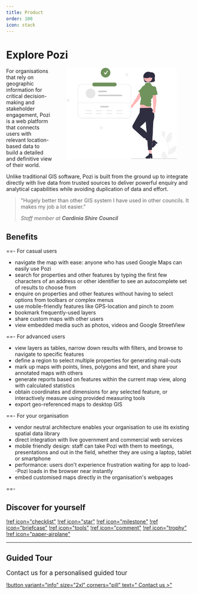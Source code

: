 ```yaml
---
title: Product
order: 100
icon: stack
---
```


# Explore Pozi

<img src="/static/img/undraw/undraw_information_tab_re_f0w3.svg" alt="" style="float:right;width:300px;margin:0px 40px;">

For organisations that rely on geographic information for critical decision-making and stakeholder engagement, Pozi is a web platform that connects users with relevant location-based data to build a detailed and definitive view of their world.

Unlike traditional GIS software, Pozi is built from the ground up to integrate directly with live data from trusted sources to deliver powerful enquiry and analytical capabilities while avoiding duplication of data and effort.

> "Hugely better than other GIS system I have used in other councils. It makes my job a lot easier.​"
>
> *Staff member at **Cardinia Shire Council***

## Benefits

==- For casual users

* navigate the map with ease: anyone who has used Google Maps can easily use Pozi
* search for properties and other features by typing the first few characters of an address or other identifier to see an autocomplete set of results to choose from
* enquire on properties and other features without having to select options from toolbars or complex menus
* use mobile-friendly features like GPS-location and pinch to zoom
* bookmark frequently-used layers
* share custom maps with other users
* view embedded media such as photos, videos and Google StreetView

==- For advanced users

* view layers as tables, narrow down results with filters, and browse to navigate to specific features
* define a region to select multiple properties for generating mail-outs
* mark up maps with points, lines, polygons and text, and share your annotated maps with others
* generate reports based on features within the current map view, along with calculated statistics
* obtain coordinates and dimensions for any selected feature, or interactively measure using provided measuring tools
* export geo-referenced maps to desktop GIS

==- For your organisation

* vendor neutral architecture enables your organisation to use its existing spatial data library
* direct integration with live government and commercial web services
* mobile friendly design: staff can take Pozi with them to meetings, presentations and out in the field, whether they are using a laptop, tablet or smartphone
* performance: users don't experience frustration waiting for app to load--Pozi loads in the browser near instantly
* embed customised maps directly in the organisation's webpages

==-

## Discover for yourself

[!ref icon="checklist"](/features/)
[!ref icon="star"](/showcase/)
[!ref icon="milestone"](/roadmap/)
[!ref icon="briefcase"](/pricing/)
[!ref icon="tools"](/how-it-works/)
[!ref icon="comment"](/faq/)
[!ref icon="trophy"](/upgrade/)
[!ref icon="paper-airplane"](/trial/)

---

## Guided Tour

<big>Contact us for a personalised guided tour</big>

[!button variant="info" size="2xl" corners="pill" text="&nbsp;Contact us >"](/contact/)
